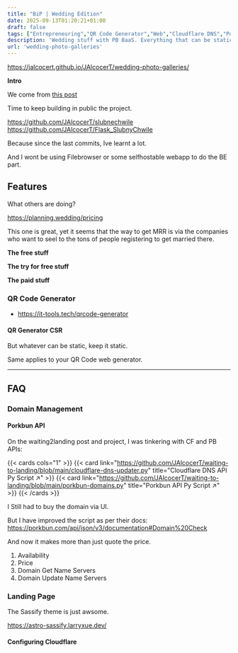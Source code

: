 ```yaml
---
title: "BiP | Wedding Edition"
date: 2025-09-13T01:20:21+01:00
draft: false
tags: ["Entrepreneuring","QR Code Generator","Web","Cloudflare DNS","Porkbun API","SlubneChwile"]
description: 'Wedding stuff with PB BaaS. Everything that can be static, is static 🤯'
url: 'wedding-photo-galleries'
---
```


https://jalcocert.github.io/JAlcocerT/wedding-photo-galleries/


**Intro**

We come from [this post](https://jalcocert.github.io/JAlcocerT/wedding-photo-galleries/)

Time to keep building in public the project.

https://github.com/JAlcocerT/slubnechwile
https://github.com/JAlcocerT/Flask_SlubnyChwile

Because since the last commits, Ive learnt a lot.

And I wont be using Filebrowser or some selfhostable webapp to do the BE part.




## Features

What others are doing?

https://planning.wedding/pricing

This one is great, yet it seems that the way to get MRR is via the companies who want to seel to the tons of people registering to get married there.




**The free stuff**

**The try for free stuff**

**The paid stuff**

### QR Code Generator

* https://it-tools.tech/qrcode-generator


#### QR Generator CSR

But whatever can be static, keep it static.

Same applies to your QR Code web generator.

---

## FAQ

### Domain Management

#### Porkbun API

On the waiting2landing post and project, I was tinkering with CF and PB APIs:

{{< cards cols="1" >}}
  {{< card link="https://github.com/JAlcocerT/waiting-to-landing/blob/main/cloudflare-dns-updater.py" title="Cloudflare DNS API Py Script ↗" >}}
  {{< card link="https://github.com/JAlcocerT/waiting-to-landing/blob/main/porkbun-domains.py" title="Porkbun API Py Script ↗" >}}
{{< /cards >}}

I Still had to buy the domain via UI.

But I have improved the script as per their docs: https://porkbun.com/api/json/v3/documentation#Domain%20Check

And now it makes more than just quote the price.

1. Availability
2. Price
3. Domain Get Name Servers
4. Domain Update Name Servers

### Landing Page

The Sassify theme is just awsome.

https://astro-sassify.larryxue.dev/


#### Configuring Cloudflare